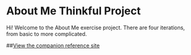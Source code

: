 About Me Thinkful Project
========================

Hi! Welcome to the About Me exercise project. There are four iterations, from basic to more complicated.

##[View the companion reference site](http://mikelem.github.io/AboutMe-Thinkful-Project)
